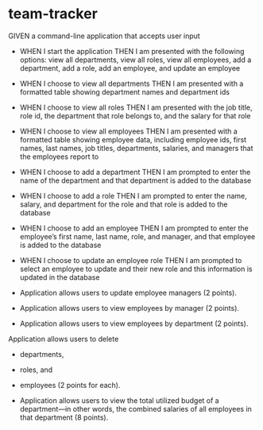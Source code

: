 # team-tracker

GIVEN a command-line application that accepts user input

- WHEN I start the application
THEN I am presented with the following options: view all departments, view all roles, view all employees, add a department, add a role, add an employee, and update an employee 

- WHEN I choose to view all departments
THEN I am presented with a formatted table showing department names and department ids

- WHEN I choose to view all roles
THEN I am presented with the job title, role id, the department that role belongs to, and the salary for that role

- WHEN I choose to view all employees
THEN I am presented with a formatted table showing employee data, including employee ids, first names, last names, job titles, departments, salaries, and managers that the employees report to

- WHEN I choose to add a department
THEN I am prompted to enter the name of the department and that department is added to the database

- WHEN I choose to add a role
THEN I am prompted to enter the name, salary, and department for the role and that role is added to the database

- WHEN I choose to add an employee
THEN I am prompted to enter the employee’s first name, last name, role, and manager, and that employee is added to the database

- WHEN I choose to update an employee role
THEN I am prompted to select an employee to update and their new role and this information is updated in the database

- Application allows users to update employee managers (2 points).

- Application allows users to view employees by manager (2 points).

- Application allows users to view employees by department (2 points).

Application allows users to delete 
- departments, 
- roles, and 
- employees (2 points for each).

- Application allows users to view the total utilized budget of a department—in other words, the combined salaries of all employees in that department (8 points).